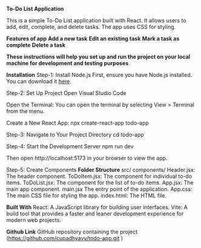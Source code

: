 **To-Do List Application**

This is a simple To-Do List application built with React. It allows users to add, edit, complete, and delete tasks. The app uses CSS for styling.

**Features of app**
 **Add a new task**
 **Edit an existing task**
 **Mark a task as complete**
 **Delete a task**


**These instructions will help you set up and run the project on your local machine for development and testing purposes**


**Installation**
Step-1: Install Node.js
First, ensure you have Node.js installed. You can download it [here](https://nodejs.org/en/).

Step-2: Set Up Project
Open Visual Studio Code

Open the Terminal:
You can open the terminal by selecting View > Terminal from the menu.

Create a New React App:
npx create-react-app todo-app

Step-3: Navigate to Your Project Directory
cd todo-app

Step-4: Start the Development Server
npm run dev

Then open http://localhost:5173 in your browser to view the app.


Step-5: Create Components
**Folder Structure**
src/
components/
Header.jsx: The header component.
ToDoItem.jsx: The component for individual to-do items.
ToDoList.jsx: The component for the list of to-do items.
App.jsx: The main app component.
main.jsx The entry point of the application.
App.css: The main CSS file for styling the app.
index.html: The HTML file.

**Built With**
React: A JavaScript library for building user interfaces.
Vite: A build tool that provides a faster and leaner development experience for modern web projects.

**Github Link**
GitHub repository containing the project (https://github.com/cupadhyayy/todo-app.git )




